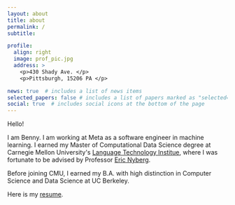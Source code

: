 ```yaml
---
layout: about
title: about
permalink: /
subtitle: 

profile:
  align: right
  image: prof_pic.jpg
  address: >
    <p>430 Shady Ave. </p>
    <p>Pittsburgh, 15206 PA </p>

news: true  # includes a list of news items
selected_papers: false # includes a list of papers marked as "selected={true}"
social: true  # includes social icons at the bottom of the page
---
```

Hello!

I am Benny. I am working at Meta as a software engineer in machine learning. I earned my Master of Computational Data Science degree at Carnegie Mellon University's [Language Technology Institue](https://www.lti.cs.cmu.edu/), where I was fortunate to be advised by Professor [Eric Nyberg](https://www.cs.cmu.edu/~ehn/).

Before joining CMU, I earned my B.A. with high distinction in Computer Science and Data Science at UC Berkeley.

Here is my [resume](assets/pdf/BennyResume.pdf).

